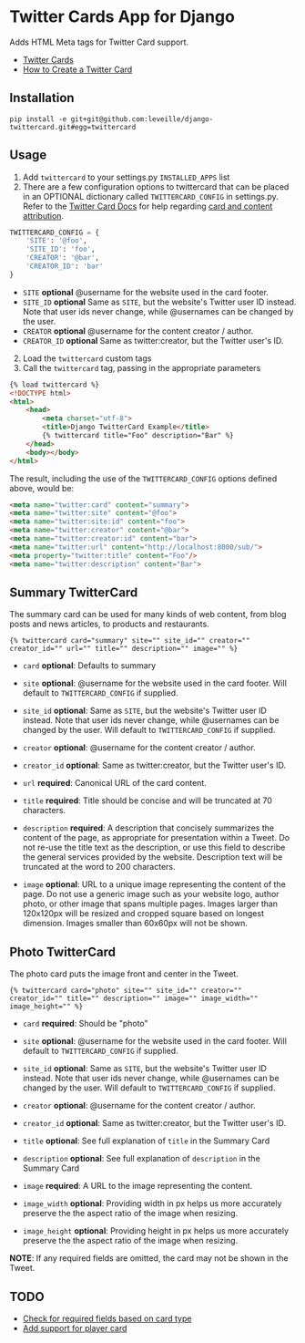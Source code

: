 # Twitter Cards App for Django

Adds HTML Meta tags for Twitter Card support.

* [Twitter Cards](https://dev.twitter.com/docs/cards)
* [How to Create a Twitter Card](http://davidwalsh.name/twitter-cards)
    
## Installation

```
pip install -e git+git@github.com:leveille/django-twittercard.git#egg=twittercard
```

## Usage

1. Add `twittercard` to your settings.py `INSTALLED_APPS` list
2. There are a few configuration options to twittercard that can be placed in an OPTIONAL dictionary called `TWITTERCARD_CONFIG` in settings.py.  Refer to the [Twitter Card Docs](https://dev.twitter.com/docs/cards) for help regarding [card and content attribution](https://dev.twitter.com/docs/cards#content).

```python
TWITTERCARD_CONFIG = {
    'SITE': '@foo',
    'SITE_ID': 'foo',
    'CREATOR': '@bar',
    'CREATOR_ID': 'bar'
}
```

* `SITE` __optional__
  @username for the website used in the card footer.
* `SITE_ID` __optional__
  Same as `SITE`, but the website's Twitter user ID instead. Note that user ids never change, while @usernames can be changed by the user.
* `CREATOR` __optional__
  @username for the content creator / author.
* `CREATOR_ID` __optional__
  Same as twitter:creator, but the Twitter user's ID.

2. Load the `twittercard` custom tags
3. Call the `twittercard` tag, passing in the appropriate parameters

```html
{% load twittercard %}
<!DOCTYPE html>
<html>
    <head>
        <meta charset="utf-8">
        <title>Django TwitterCard Example</title>
        {% twittercard title="Foo" description="Bar" %}
    </head>
    <body></body>
</html>
```

The result, including the use of the `TWITTERCARD_CONFIG` options defined above, would be:

```html
<meta name="twitter:card" content="summary">
<meta name="twitter:site" content="@foo">
<meta name="twitter:site:id" content="foo">
<meta name="twitter:creator" content="@bar">
<meta name="twitter:creator:id" content="bar">
<meta name="twitter:url" content="http://localhost:8000/sub/">
<meta property="twitter:title" content="Foo"/>
<meta name="twitter:description" content="Bar">
```

## Summary TwitterCard

The summary card can be used for many kinds of web content, from blog posts and news articles, to products and restaurants.

```
{% twittercard card="summary" site="" site_id="" creator="" creator_id="" url="" title="" description="" image="" %}
```

* `card` __optional__: Defaults to summary

* `site` __optional__: @username for the website used in the card footer.  Will default to `TWITTERCARD_CONFIG` if supplied.

* `site_id` __optional__: Same as `SITE`, but the website's Twitter user ID instead. Note that user ids never change, while @usernames can be changed by the user.  Will default to `TWITTERCARD_CONFIG` if supplied.

* `creator` __optional__: @username for the content creator / author.

* `creator_id` __optional__: Same as twitter:creator, but the Twitter user's ID.

* `url` __required__: Canonical URL of the card content.

* `title` __required__: Title should be concise and will be truncated at 70 characters.

* `description` __required__: A description that concisely summarizes the content of the page, as appropriate for presentation within a Tweet. Do not re-use the title text as the description, or use this field to describe the general services provided by the website. Description text will be truncated at the word to 200 characters.

* `image` __optional__: URL to a unique image representing the content of the page. Do not use a generic image such as your website logo, author photo, or other image that spans multiple pages. Images larger than 120x120px will be resized and cropped square based on longest dimension. Images smaller than 60x60px will not be shown.

## Photo TwitterCard

The photo card puts the image front and center in the Tweet.

```
{% twittercard card="photo" site="" site_id="" creator="" creator_id="" title="" description="" image="" image_width="" image_height="" %}
```

* `card` __required__: Should be "photo"

* `site` __optional__: @username for the website used in the card footer.  Will default to `TWITTERCARD_CONFIG` if supplied.

* `site_id` __optional__: Same as `SITE`, but the website's Twitter user ID instead. Note that user ids never change, while @usernames can be changed by the user.  Will default to `TWITTERCARD_CONFIG` if supplied.

* `creator` __optional__: @username for the content creator / author.

* `creator_id` __optional__: Same as twitter:creator, but the Twitter user's ID.

* `title` __optional__: See full explanation of `title` in the Summary Card

* `description` __optional__: See full explanation of `description` in the Summary Card

* `image` __required__: A URL to the image representing the content.

* `image_width` __optional__: Providing width in px helps us more accurately preserve the the aspect ratio of the image when resizing.

* `image_height` __optional__: Providing height in px helps us more accurately preserve the the aspect ratio of the image when resizing.

**NOTE**: If any required fields are omitted, the card may not be shown in the Tweet.

## TODO

* [Check for required fields based on card type](https://github.com/leveille/django-twittercard/issues/1)
* [Add support for player card](https://github.com/leveille/django-twittercard/issues/2)

